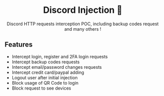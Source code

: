 <h1 align="center">
  Discord Injection 💉
</h1>

<p align="center">
   Discord HTTP requests interception POC, including backup codes request and many others !
</p>

## Features
- Intercept login, register and 2FA login requests
- Intercept backup codes requests
- Intercept email/password changes requests
- Intercept credit card/paypal adding
- Logout user after initial injection
- Block usage of QR Code to login
- Block request to see devices